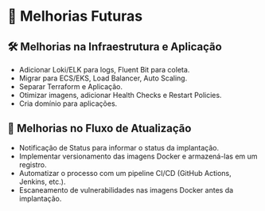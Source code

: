 # 🚀 Melhorias Futuras

## 🛠 Melhorias na Infraestrutura e Aplicação  

- Adicionar Loki/ELK para logs, Fluent Bit para coleta.
- Migrar para ECS/EKS, Load Balancer, Auto Scaling.
- Separar Terraform e Aplicação.
- Otimizar imagens, adicionar Health Checks e Restart Policies.
- Cria domínio para aplicações.

## 🔄 Melhorias no Fluxo de Atualização  

- Notificação de Status para informar o status da implantação.	
- Implementar versionamento das imagens Docker e armazená-las em um registro.	
- Automatizar o processo com um pipeline CI/CD (GitHub Actions, Jenkins, etc.).
- Escaneamento de vulnerabilidades nas imagens Docker antes da implantação.